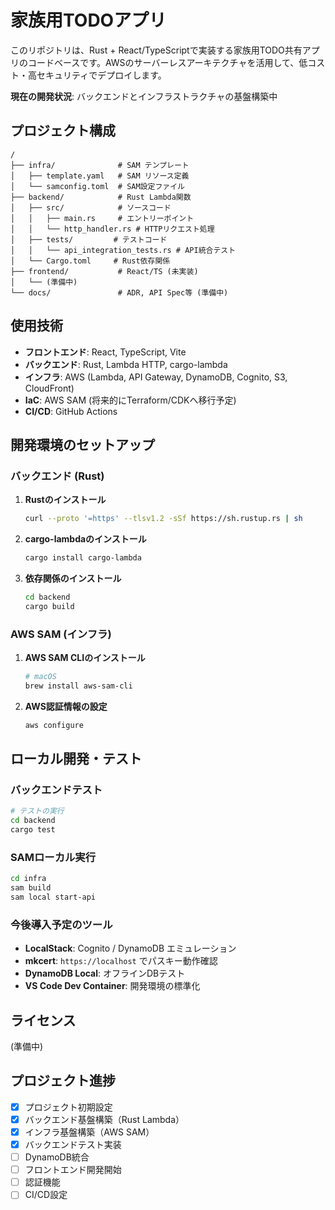 # 家族用TODOアプリ

このリポジトリは、Rust + React/TypeScriptで実装する家族用TODO共有アプリのコードベースです。AWSのサーバーレスアーキテクチャを活用して、低コスト・高セキュリティでデプロイします。

**現在の開発状況**: バックエンドとインフラストラクチャの基盤構築中

## プロジェクト構成

```
/
├── infra/              # SAM テンプレート
│   ├── template.yaml   # SAM リソース定義
│   └── samconfig.toml  # SAM設定ファイル
├── backend/            # Rust Lambda関数
│   ├── src/            # ソースコード
│   │   ├── main.rs     # エントリーポイント
│   │   └── http_handler.rs # HTTPリクエスト処理
│   ├── tests/         # テストコード
│   │   └── api_integration_tests.rs # API統合テスト
│   └── Cargo.toml     # Rust依存関係
├── frontend/           # React/TS (未実装)
│   └── (準備中)
└── docs/               # ADR, API Spec等 (準備中)
```

## 使用技術

- **フロントエンド**: React, TypeScript, Vite
- **バックエンド**: Rust, Lambda HTTP, cargo-lambda
- **インフラ**: AWS (Lambda, API Gateway, DynamoDB, Cognito, S3, CloudFront)
- **IaC**: AWS SAM (将来的にTerraform/CDKへ移行予定)
- **CI/CD**: GitHub Actions

## 開発環境のセットアップ

### バックエンド (Rust)

1. **Rustのインストール**
   ```bash
   curl --proto '=https' --tlsv1.2 -sSf https://sh.rustup.rs | sh
   ```

2. **cargo-lambdaのインストール**
   ```bash
   cargo install cargo-lambda
   ```

3. **依存関係のインストール**
   ```bash
   cd backend
   cargo build
   ```

### AWS SAM (インフラ)

1. **AWS SAM CLIのインストール**
   ```bash
   # macOS
   brew install aws-sam-cli
   ```

2. **AWS認証情報の設定**
   ```bash
   aws configure
   ```

## ローカル開発・テスト

### バックエンドテスト

```bash
# テストの実行
cd backend
cargo test
```

### SAMローカル実行

```bash
cd infra
sam build
sam local start-api
```

### 今後導入予定のツール
- **LocalStack**: Cognito / DynamoDB エミュレーション
- **mkcert**: `https://localhost` でパスキー動作確認
- **DynamoDB Local**: オフラインDBテスト
- **VS Code Dev Container**: 開発環境の標準化

## ライセンス

(準備中)

## プロジェクト進捗

- [x] プロジェクト初期設定
- [x] バックエンド基盤構築（Rust Lambda）
- [x] インフラ基盤構築（AWS SAM）
- [x] バックエンドテスト実装
- [ ] DynamoDB統合
- [ ] フロントエンド開発開始
- [ ] 認証機能
- [ ] CI/CD設定
